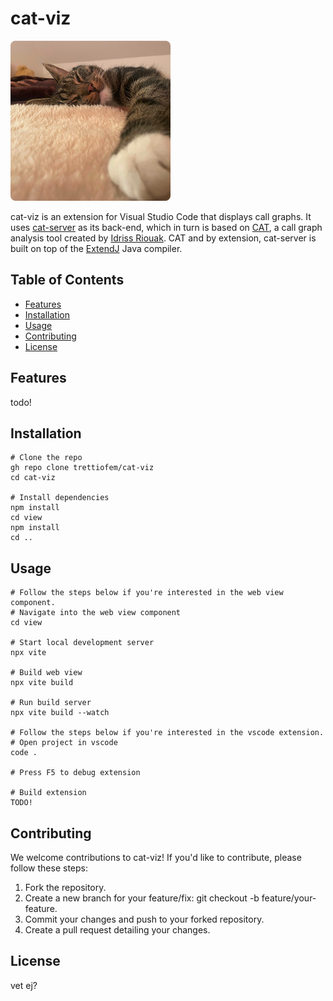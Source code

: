# cat-viz
![Logo](res/logo.png)

cat-viz is an extension for Visual Studio Code that displays call graphs. It uses [cat-server](https://github.com/trettiofem/cat-server) as its back-end, which in turn is based on [CAT](https://github.com/IdrissRio/cat/), a call graph analysis tool created by [Idriss Riouak](https://github.com/IdrissRio). CAT and by extension, cat-server is built on top of the [ExtendJ](https://extendj.org/) Java compiler.

## Table of Contents

- [Features](#features)
- [Installation](#installation)
- [Usage](#usage)
- [Contributing](#contributing)
- [License](#license)

## Features

todo!

## Installation

```
# Clone the repo
gh repo clone trettiofem/cat-viz
cd cat-viz

# Install dependencies
npm install
cd view
npm install
cd ..

```

## Usage

```
# Follow the steps below if you're interested in the web view component.
# Navigate into the web view component
cd view

# Start local development server
npx vite

# Build web view
npx vite build

# Run build server
npx vite build --watch

# Follow the steps below if you're interested in the vscode extension.
# Open project in vscode
code .

# Press F5 to debug extension

# Build extension
TODO!
```

## Contributing

We welcome contributions to cat-viz! If you'd like to contribute, please follow these steps:

1. Fork the repository.
2. Create a new branch for your feature/fix: git checkout -b feature/your-feature.
3. Commit your changes and push to your forked repository.
4. Create a pull request detailing your changes.

## License

vet ej?